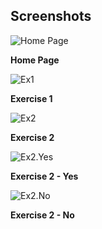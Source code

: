 ## Screenshots

![Home Page](https://i.postimg.cc/Snw689Sn/Homepage.png)

**Home Page**


![Ex1](https://i.postimg.cc/fVFKKFKT/exercise1.png)

**Exercise 1**

![Ex2](https://i.postimg.cc/6yWY5Cqw/ex2-1.png)

**Exercise 2** 

![Ex2.Yes](https://i.postimg.cc/GBGkjptq/ex2-2.png)

**Exercise 2 - Yes** 

![Ex2.No](https://i.postimg.cc/jwTy3rJK/ex2-3.png  )

**Exercise 2 - No**
